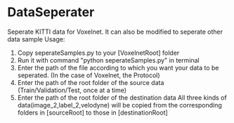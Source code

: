 # DataSeperater
Seperate KITTI data for Voxelnet. It can also be modified to seperate other data sample
Usage:
1. Copy seperateSamples.py to your [VoxelnetRoot] folder
2. Run it with command "python seperateSamples.py" in terminal
3. Enter the path of the file according to which you want your data to be seperated. (In the case of Voxelnet, the Protocol)
4. Enter the path of the root folder of the source data (Train/Validation/Test, once at a time)
5. Enter the path of the root folder of the destination data 
All three kinds of data(image_2,label_2,velodyne) will be copied from the corresponding folders in [sourceRoot] to those in [destinationRoot]
